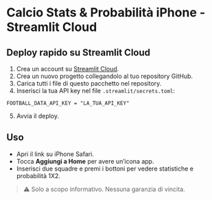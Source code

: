 # Calcio Stats & Probabilità iPhone - Streamlit Cloud

## Deploy rapido su Streamlit Cloud

1. Crea un account su [Streamlit Cloud](https://streamlit.io/cloud).
2. Crea un nuovo progetto collegandolo al tuo repository GitHub.
3. Carica tutti i file di questo pacchetto nel repository.
4. Inserisci la tua API key nel file `.streamlit/secrets.toml`:
```
FOOTBALL_DATA_API_KEY = "LA_TUA_API_KEY"
```
5. Avvia il deploy.

## Uso
- Apri il link su iPhone Safari.
- Tocca **Aggiungi a Home** per avere un’icona app.  
- Inserisci due squadre e premi i bottoni per vedere statistiche e probabilità 1X2.

> ⚠️ Solo a scopo informativo. Nessuna garanzia di vincita.

